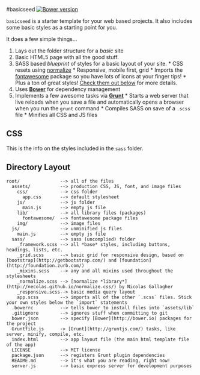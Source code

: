 #basicseed [![Bower version](https://badge.fury.io/bo/basicseed.svg)](http://badge.fury.io/bo/basicseed)

`basicseed` is a starter template for your web based projects. It also includes some basic styles as a starting point for you. 

It does a few simple things...

  1. Lays out the folder structure for a *basic* site
  2. Basic HTML5 page with all the good stuff.
  3. SASS based *blueprint* of styles for a basic layout of your site.
    * CSS resets using [normalize](http://necolas.github.io/normalize.css/)
    * Responsive, mobile first, grid
    * Imports the [fontawesome](http://fortawesome.github.io/Font-Awesome/) package so you have lots of icons at your finger tips!
    * Plus a ton of great styles! [Check them out below](#css) for more details.
  2. Uses [**Bower**](http://bower.io) for dependency management
  3. Implements a few awesome tasks via [**Grunt**](http://gruntjs.com/)
    * Starts a web server that live reloads when you save a file and automatically opens a browser when you run the `grunt` command
    * Compiles SASS on save of a `.scss` file
    * Minifies all CSS and JS files
  
## <a name="css"></a> CSS

This is the info on the styles included in the `sass` folder.

## Directory Layout

    root/               --> all of the files
      assets/           --> production CSS, JS, font, and image files
        css/            --> css folder
          app.css       --> default stylesheet
        js/             --> js folder
          main.js       --> empty js file
        lib/            --> all library files (packages)
          fontawesome/  --> fontawesome package files
        img/            --> image files
      js/               --> unminified js files
        main.js         --> empty js file
      sass/             --> sass (uncomplied) folder
        _framework.scss --> all *base* styles, including buttons, headings, lists, etc.
        _grid.scss      --> basic grid for responsive design, based on [bootstrap](http://getbootstrap.com/) and [foundation](http://foundation.zurb.com/)
        _mixins.scss    --> any and all mixins used throughout the stylesheets
        _normalize.scss --> [normalize *library*](http://necolas.github.io/normalize.css/) by Nicolas Gallagher
        _responsive.scss--> basic media query layout
        app.scss        --> imports all of the other `.scss` files. Stick your own styles below the `import` statements
      .bowerrc          --> tells bower to install files into `assets/lib`
      .gitignore        --> ignores stuff when committing to git
      bower.json        --> specify [Bower](http://bower.io) packages for the project
      Gruntfile.js      -> [Grunt](http://gruntjs.com/) tasks, like server, minify, compile, etc.
      index.html        --> app layout file (the main html template file of the app)
      LICENSE           --> MIT license
      package.json      --> registers Grunt plugin dependencies
      README.md         --> it's what you are reading, right now!
      server.js         --> basic express server for development purposes


